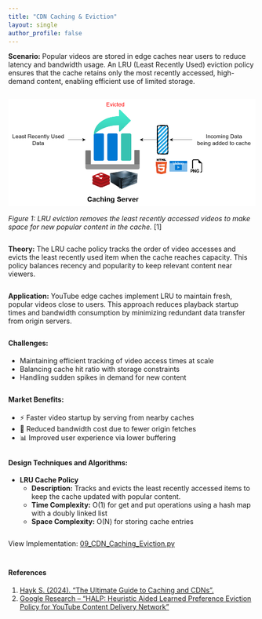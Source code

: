 ```yaml
---
title: "CDN Caching & Eviction"
layout: single
author_profile: false
---
```


<div class="justified" style="margin-bottom: 2em;">
  <strong>Scenario:</strong> Popular videos are stored in edge caches near users to reduce latency and bandwidth usage. An LRU (Least Recently Used) eviction policy ensures that the cache retains only the most recently accessed, high-demand content, enabling efficient use of limited storage.
</div>

![LRU Cache Illustration](/assets/images/09.png)

<div class="justified" style="margin-bottom: 2em;">
  <em>Figure 1: LRU eviction removes the least recently accessed videos to make space for new popular content in the cache.</em> [1]
</div>

<div class="justified" style="margin-bottom: 2em;">
  <strong>Theory:</strong> The LRU cache policy tracks the order of video accesses and evicts the least recently used item when the cache reaches capacity. This policy balances recency and popularity to keep relevant content near viewers.
</div>

<div class="justified" style="margin-bottom: 2em;">
  <strong>Application:</strong> YouTube edge caches implement LRU to maintain fresh, popular videos close to users. This approach reduces playback startup times and bandwidth consumption by minimizing redundant data transfer from origin servers.
</div>

<h4 style="margin-top: 2em;">Challenges:</h4>
<ul style="margin-bottom: 2em;">
  <li>Maintaining efficient tracking of video access times at scale</li>
  <li>Balancing cache hit ratio with storage constraints</li>
  <li>Handling sudden spikes in demand for new content</li>
</ul>

<h4 style="margin-top: 2em;">Market Benefits:</h4>
<ul style="margin-bottom: 2em;">
  <li>⚡ Faster video startup by serving from nearby caches</li>
  <li>💾 Reduced bandwidth cost due to fewer origin fetches</li>
  <li>📊 Improved user experience via lower buffering</li>
</ul>

<h4 style="margin-top: 2em;">Design Techniques and Algorithms:</h4>
<ul style="margin-bottom: 2em;">
  <li><strong>LRU Cache Policy</strong><br>
    <ul>
      <li><strong>Description:</strong> Tracks and evicts the least recently accessed items to keep the cache updated with popular content.</li>
      <li><strong>Time Complexity:</strong> O(1) for get and put operations using a hash map with a doubly linked list</li>
      <li><strong>Space Complexity:</strong> O(N) for storing cache entries</li>
    </ul>
  </li>
</ul>

<p style="margin-top: 2em;">View Implementation: <a href="https://github.com/AdityaKhatawkar/aditya_aps_portfolio.github.io/blob/main/codes/09_CDN_Caching_Eviction.py" target="_blank">09_CDN_Caching_Eviction.py</a></p>

<h4 style="margin-top: 3em;">References</h4>
<ol style="margin-bottom: 3em;">
  <li>
    <a href="https://hayk-simonyan.medium.com/the-ultimate-guide-to-caching-and-cdns-80e0d773e624" target="_blank">
      Hayk S. (2024). “The Ultimate Guide to Caching and CDNs”.
    </a>
  </li>
  <li>
    <a href="https://research.google/pubs/halp-heuristic-aided-learned-preference-eviction-policy-for-youtube-content-delivery-network/#:~:text=Video%20streaming%20services%20are%20among,We%20propose%20a" target="_blank">
      Google Research – “HALP: Heuristic Aided Learned Preference Eviction Policy for YouTube Content Delivery Network”
    </a>
  </li>
</ol>
